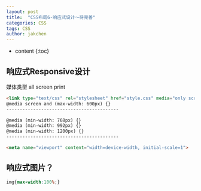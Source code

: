 ```yaml
---
layout: post
title:  "CSS布局6-响应式设计～待完善"
categories: CSS
tags: CSS
author: jakchen
---
```

* content
{:toc}

## 响应式Responsive设计
  媒体类型 all screen print
```html
<link type="text/css" rel="stylesheet" href="style.css" media="only screen and (max-width:640px)">
@media screen and (max-width: 600px) {}
------------------------------------------

@media (min-width: 768px) {}
@media (min-width: 992px) {}
@media (min-width: 1200px) {}
------------------------------------------

<meta name="viewport" content="width=device-width, initial-scale=1">

```
## 响应式图片？
```css
img{max-width:100%;}
```
